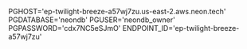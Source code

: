PGHOST='ep-twilight-breeze-a57wj7zu.us-east-2.aws.neon.tech'
PGDATABASE='neondb'
PGUSER='neondb_owner'
PGPASSWORD='cdx7NC5eSJmO'
ENDPOINT_ID='ep-twilight-breeze-a57wj7zu'
